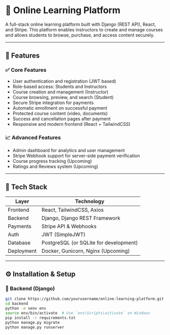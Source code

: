 # 🧠 Online Learning Platform

A full-stack online learning platform built with Django (REST API), React, and Stripe. This platform enables instructors to create and manage courses and allows students to browse, purchase, and access content securely.

---

## 🚀 Features

### ✅ Core Features
- User authentication and registration (JWT based)
- Role-based access: Students and Instructors
- Course creation and management (Instructor)
- Course browsing, preview, and search (Student)
- Secure Stripe integration for payments
- Automatic enrollment on successful payment
- Protected course content (video, documents)
- Success and cancellation pages after payment
- Responsive and modern frontend (React + TailwindCSS)

### 📈 Advanced Features
- Admin dashboard for analytics and user management
- Stripe Webhook support for server-side payment verification
- Course progress tracking (Upcoming)
- Ratings and Reviews system (Upcoming)

---

## 🧩 Tech Stack

| Layer      | Technology |
|------------|------------|
| Frontend   | React, TailwindCSS, Axios |
| Backend    | Django, Django REST Framework |
| Payments   | Stripe API & Webhooks |
| Auth       | JWT (SimpleJWT) |
| Database   | PostgreSQL (or SQLite for development) |
| Deployment | Docker, Gunicorn, Nginx (Upcoming) |

---

## ⚙️ Installation & Setup

### 🔧 Backend (Django)

```bash
git clone https://github.com/yourusername/online-learning-platform.git
cd backend
python -m venv env
source env/bin/activate  # Use `env\Scripts\activate` on Windows
pip install -r requirements.txt
python manage.py migrate
python manage.py runserver
